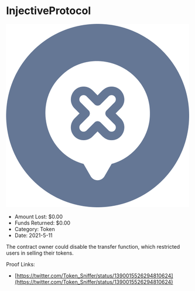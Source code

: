 # InjectiveProtocol
![InjectiveProtocol](/rektimages/InjectiveProtocol.png)
- Amount Lost: $0.00
- Funds Returned: $0.00
- Category: Token
- Date: 2021-5-11

The contract owner could disable the transfer function, which restricted users in selling their tokens.  
  



Proof Links:
- [https://twitter.com/Token_Sniffer/status/1390015526294810624](https://twitter.com/Token_Sniffer/status/1390015526294810624)


